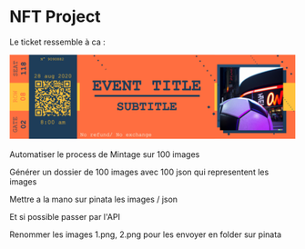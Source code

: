# NFT Project

Le ticket ressemble à ca :


[![Product Name Screen Shot][product-screenshot]](https://github.com/barthh/NFT-project/blob/master/ressources/template/final.png)

[product-screenshot]: ressources/template/final.png


Automatiser le process de Mintage sur 100 images <br>

Générer un dossier de 100 images avec 100 json qui representent les images <br>

Mettre a la mano sur pinata les images / json <br>

Et si possible passer par l'API <br>

Renommer les images 1.png, 2.png pour les envoyer en folder sur pinata <br>